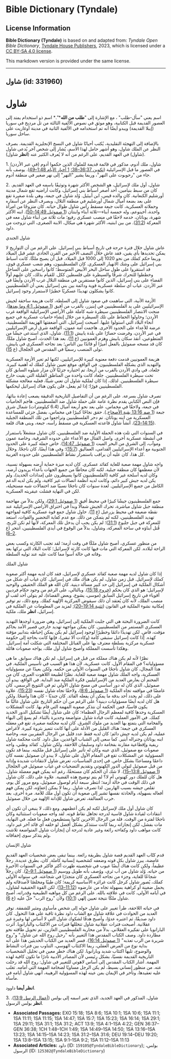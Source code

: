 # Bible Dictionary (Tyndale)

## License Information

**Bible Dictionary (Tyndale)** is based on and adapted from: _Tyndale Open Bible Dictionary_, [Tyndale House Publishers](https://tyndaleopenresources.com/), 2023, which is licensed under a [CC BY-SA 4.0 license](https://creativecommons.org/licenses/by-sa/4.0/legalcode.en).

This markdown version is provided under the same license.



--------------------------------

## شاول (id: 331960)

شاول
====

اسم يعني "سأل\-طلب" ، مع الإشارة إلى "**طلب من الله***".* اسم ذو استخدام يمتد إلى العصور القديمة قبل الكتابية، وهو موثق في نصوص الألفية الثالثة من تل مرديخ في سوريا (إيبلا القديمة) ويبدو أيضًا أنه تم استخدامه في الألفية الثانية في مدينة أوغاريت على ساحل سوريا.

بالإضافة إلى التهجئة التقليدية، يُكتب أحيانًا شاول في النسخ الإنجليزية القديمة. بصرف النظر عن الملك شاول، وهو أشهر حامل لهذا الاسم، يُشار إلى شخص آخر يُدعى شاول (شاول) في العهد القديم، على الرغم من أنه لا يُعرف الكثير عنه (**انظر** شاول).

1\. شاول، ملك أدوم، مذكور في قائمة قديمة للملوك الذين حكموا أدوم (في عبر الأردن) في العصور ما قبل الإسرائيلية ([تكوين 36:37–38؛](https://ref.ly/Gen36:37-Gen36:38) [1 أخبار الأيام 1:48–49](https://ref.ly/1Chr1:48-1Chr1:49)). يوصف بأنه جاء من "رحوبوت على النهر"، وربما يشير "النهر" إلى نهر صغير في منطقة أدوم.

2\. شاول، أول ملك لإسرائيل، هو الشخص الأكثر شهرة وتوثيقًا باسمه في العهد القديم. كان من سبط بنيامين، أحد أصغر أسباط بني إسرائيل، وكانت أراضيه تقع شمال مدينة أورشليم الكنعانية. كان والده قيس، ابن أبيئيل. وُلد شاول في جبعة، وهي بلدة صغيرة تقع على بعد بضعة أميال شمال أورشليم في منطقة التلال، وبصرف النظر عن أسفاره وحملاته العسكرية، كانت جبعة مسقط رأس شاول طوال حياته. كان متزوجًا من امرأة واحدة، أخينوعم، وله خمسة أبناء—ثلاثة أبناء وابنتان ([1 صموئيل 14:49–50](https://ref.ly/1Sam14:49-1Sam14:50)). ابنه الأكثر شهرة، يوناثان، خدمه لاحقًا في منصب عسكري رفيع؛ مات ثلاثة من أبناء شاول معه في المعركة ([31:2](https://ref.ly/1Sam31:2)). من بين ابنتيه، الأكثر شهرة هي ميكال، الابنة الصغرى، التي تزوجت من داود.

شاول الجندي

عاش شاول خلال فترة حرجة في تاريخ أسباط بني إسرائيل. على الرغم من أن التواريخ لا يمكن تحديدها بأي يقين، فقد عاش خلال النصف الأخير من القرن الحادي عشر قبل الميلاد وربما حكم كملك من نحو 1020 إلى 1000 قبل الميلاد. قبل أن يصبح ملكًا، كانت أسباط بني إسرائيل على وشك الانهيار العسكري. كان الفلسطينيون، وهم شعب عسكري قوي، قد استقروا على طول ساحل البحر الأبيض المتوسط؛ كانوا راسخين على الساحل وخططوا للتحرك شرقًا والسيطرة على فلسطين ككل. للقيام بذلك، كان عليهم أولاً القضاء على بني إسرائيل، الذين كانوا مستقرين في منطقة التلال غرب الأردن وأيضًا في عبر الأردن. غياب أي سلطة عسكرية قوية ودائمة بين بني إسرائيل يعني أن الفلسطينيين كانوا يشكلون تهديدًا عسكريًا خطيرًا لاستمرار وجود إسرائيل.

الأزمة الأنية، التي ساهمت في صعود شاول إلى السلطة، كانت هزيمة ساحقة لجيش الإسرائيليين على يد الفلسطينيين في إبنيزر، بالقرب من أفيق ([1 صموئيل 4:1 وما بعدها](https://ref.ly/1Sam4:1-1Sam4:22)). منحت الانتصار الفلسطينيين سيطرة شبه كاملة على الأراضي الإسرائيلية الواقعة غرب الأردن؛ وحاولوا الحفاظ على تلك السيطرة من خلال إنشاء حاميات عسكرية في جميع أنحاء البلاد التي استولوا عليها. أصبحت إسرائيل، التي أضعفتها الهزيمة الفلسطينية، عرضة للأعداء على الحدود الأخرى. هاجمت أمة عمون، الواقعة شرق أرض الإسرائيليين في عبر الأردن، وفرضت حصارًا على بلدة يابيش ([11:1](https://ref.ly/1Sam11:1)). شاول، الذي استدعى جيشًا من المتطوعين، أنقذ سكان يابيش وهزم العمونيين (ع [11](https://ref.ly/1Sam11:11)). بعد هذا الحدث، أصبح شاول ملكًا. كان قد مسحه صموئيل بالفعل أميرًا أو قائدًا بين الناس؛ بعد نجاحه العسكري في يابيش، تولى المنصب رسميًا في المقدس في الجلجال (ع [15](https://ref.ly/1Sam11:15)).

هزيمة العمونيين قدمت دفعة معنوية كبيرة للإسرائيليين، لكنها لم تغير الأزمة العسكرية والتهديد الذي يشكله الفلسطينيون. في الواقع، موقع تعيين شاول كملك له أهمية كبيرة. جلعاد، في وادي الأردن بالقرب من أريحا، تم اختياره جزئيًا لأن مزار شيلوه السابق كان تحت سيطرة الفلسطينيين. جلعاد كانت واحدة من المناطق القليلة التي بقيت خارج سيطرة الفلسطينيين. لذلك، إذا كان لملكية شاول أن تعني شيئًا، فعليه معالجة مشكلة الفلسطينيين فورًا؛ إذا لم يفعل، فلن يكون هناك إسرائيل ليحكمها.

تصرف شاول بسرعة. على الرغم من أن التفاصيل التاريخية الدقيقة يصعب إعادة بنائها، فإن النص الكتابي يقدم نظرة عامة على حملة شاول ضد الفلسطينيين. هاجم الحاميات في جبعة، ولاحقًا في مخماس، على بعد نحو أربعة أميال (6\.4 كيلومترات) شمال شرق جبعة ([1 صم 13:16 بقية الأصحاح](https://ref.ly/1Sam13:16-1Sam13:23).). حقق نجاحًا كبيرًا في مخماس، بفضل جزئي للمساعدة العسكرية من ابنه يوناثان. تم دحر الفلسطينيين وتراجعوا من تلك المنطقة الجبلية ([14:15–23](https://ref.ly/1Sam14:15-1Sam14:23)). أنشأ شاول قاعدته العسكرية في مسقط رأسه، جبعة، وبنى هناك قلعة.

في السنوات التي تلت هذه الحملة الأولية ضد الفلسطينيين، كان شاول منشغلاً باستمرار في أنشطة عسكرية أخرى. واصل القتال مع الأعداء على حدوده الشرقية، وخاصة عمون وموآب، إلى الشرق من البحر الميت ([1 صموئيل 14:47](https://ref.ly/1Sam14:47)). خاض حملة كبيرة على الحدود الجنوبية مع أعداء الإسرائيليين القدامى، العماليق ([15:7](https://ref.ly/1Sam15:7))؛ وفي هذا أيضًا، كان ناجحًا. وخلال كل هذا، كان عليه أن يراقب باستمرار نشاط الفلسطينيين على حدوده الغربية.

واجه شاول مهمة صعبة للغاية كقائد عسكري. كان لديه ميزة حماية أرضه بسهولة نسبية، لأن معظمها كان منطقة جبلية. لكنه كان محاطًا من جميع الجهات بأعداء يريدون أرضه، وكان لديه أسلحة غير كافية (الفلسطينيون كانوا يسيطرون على إمدادات الحديد)، ولم يكن لديه جيش كبير دائم، وكانت لديه أنظمة اتصالات غير كافية، ولم يكن لديه الدعم الكامل من جميع الإسرائيليين. لعدة سنوات كان ناجحًا نسبيًا ضد احتمالات شبه مستحيلة، لكن في النهاية فشلت عبقريته العسكرية.

جمع الفلسطينيون جيشًا كبيرًا في محيط أفيق ([1 صموئيل 29:1](https://ref.ly/1Sam29:1))، ولكن بدلاً من مهاجمة منطقة جبل شاول مباشرة، تحرك الجيش شمالًا وبدأ في اختراق الأراضي الإسرائيلية عند نقطة ضعيفة في محيط يزرعيل (ع [11](https://ref.ly/1Sam29:11)). حاول شاول جمع قوة عسكرية كافية لمواجهة تهديد الفلسطينيين، لكنه لم يتمكن من ذلك. مع عدم كفاية التحضير والقوات، استعد للمعركة في جبل جلبوع ([31:1](https://ref.ly/1Sam31:1))؛ لم يكن يجب أن يدخل تلك المعركة، لأنها لم تكن لتُربح. قُتل أبناؤه في ساحة المعركة، وشاول، بدلاً من الوقوع في أيدي الفلسطينيين، انتحر (ع [2–6](https://ref.ly/1Sam31:2-1Sam31:6)).

من منظور عسكري، أصبح شاول ملكًا في وقت أزمة؛ لقد تجنب الكارثة وكسب بعض الراحة لبلاده. لكن المعركة التي مات فيها كانت كارثة لإسرائيل؛ كانت البلاد التي تركها بعد وفاته في حالة أسوأ مما كانت عليه عند توليه السلطة.

شاول الملك

إذا كان شاول لديه مهمة صعبة كقائد عسكري لإسرائيل، فقد كان لديه مهمة أكثر صعوبة كملك لإسرائيل. قبل زمن شاول، لم يكن هناك ملك في إسرائيل. كان غياب أي شكل من أشكال الملكية في إسرائيل إلى حد كبير مسألة دينية. كان الله هو الملك الحقيقي والوحيد لإسرائيل؛ هو الذي كان يحكم ([خروج 15:18](https://ref.ly/Exod15:18)). وبالتالي، على الرغم من وجود حكام فرديين أقوياء في تاريخ إسرائيل السابق (موسى، يشوع، وبعض القضاة)، لم يتولى أحد لقب أو منصب الملك، لأنه كان يُعتقد أن ذلك سيقوض المركزية الإلهية كملك. ومع ذلك، تم توفير إمكانية نشوء الملكية في القانون ([تثنية 19:14–20](https://ref.ly/Deut19:14-Deut19:20)); لمزيد من المعلومات عن الملكية في إسرائيل، **انظر** ملك، ملكية.

كانت الضرورة البحتة هي التي جلبت الملكية إلى إسرائيل، وهي ضرورة أوجدها التهديد العسكري المستمر من الفلسطينيين. كان يمكن مواجهة تهديد خارجي قصير الأمد بحاكم مؤقت، قاضٍ. لكن تهديدًا دائمًا وخطيرًا لوجود إسرائيل لم يكن يمكن إحباطه بتدابير مؤقتة كهذه. إذا كانت إسرائيل ستبقى كأمة (وكادت ألا تبقى)، فإنها كانت بحاجة إلى حكومة عسكرية مركزية بسلطة معترف بها على القبائل المختلفة التي شكلت أمة إسرائيل. وهكذا تأسست المملكة وأصبح شاول أول ملك، يواجه صعوبات هائلة.

نظرًا لأنه لم يكن هناك مملكة من قبل في إسرائيل، لم تكن هناك سوابق. ما هي مسؤولياته؟ في المقام الأول، كانت عسكرية، لأن هذا هو السبب في تأسيس الملكية. في هذا المجال، كان شاول ناجحًا في السنوات الأولى من حكمه. ولكن بعيدًا عن مسؤولياته العسكرية، واجه الملك شاول مهمة صعبة للغاية. نظرًا لطبيعة اللاهوت العبري، كان من المحتم أن يعارض العديد من الإسرائيليين فكرة الملكية منذ البداية. في الواقع، يبدو أن صموئيل، الذي كان له دور أساسي في مسح شاول الأولي ثم في التتويج الرسمي، كان غامضًا في مواقفه تجاه الملكية ([1 صموئيل 8:6](https://ref.ly/1Sam8:6))، ولاحقًا تجاه شاول نفسه ([15:23](https://ref.ly/1Sam15:23)). علاوة على ذلك، لم يحدد أحد بدقة ما يمكن أن يفعله القائد. كان جنديًا \- كان هذا واضحًا. ولكن هل كان لديه أيضًا مسؤوليات دينية؟ على الرغم من أن حكم التاريخ على شاول غالبًا ما يكون قاسيًا، فمن الحكمة أن نتذكر صعوبة المهمة التي قام بها. كانت المشكلات العسكرية وحدها كافية لمعظم الرجال العظماء؛ كان على شاول أيضًا تشكيل الدور الجديد كملك. في الأمور العملية، كانت قيادة شاول متواضعة وجديرة بالثناء. لم يسعَ إلى البهاء والفخامة التي يتمتع بها العديد من ملوك الشرق. كان لديه محكمة صغيرة، تقع في معقله العسكري في جبعة؛ هناك القليل من الأدلة على أنها كانت تتميز بثروة كبيرة. لأغراض عملية، لم يكن لديه جيش دائم؛ كان لديه فقط عدد قليل من الرجال المقربين منه، وخاصة ابنه يوناثان وجنراله أبنير. كما سعى إلى الشباب الواعدين، مثل داود. كانت محكمة شاول ريفية وإقطاعية مقارنة بفخامة داود وسليمان اللاحقة. ولكن شاول، كقائد وطني، واجه صعوبات مع صموئيل، الذي عينه وكان له تأثير على إسرائيل قبل ملكيته. بينما قد تكون المسؤولية عن المشكلات تقع في المقام الأول على شاول، لا يبدو أن صموئيل نفسه كان داعمًا ومساعدًا بشكل خاص. في إحدى المناسبات، تعرض شاول لانتقادات شديدة وإدانة من قبل صموئيل لتولي الدور الكهنوتي وتقديم التضحيات في غياب صموئيل في الجلجال ([1 صموئيل 13:8–15](https://ref.ly/1Sam13:8-1Sam13:15)). لا شك أن الحكم كان مستحقًا، رغم أنه يمكن فهم معضلة شاول. هل كان للملك دور كهنوتي أم لا؟ لم يتم توضيح هذه القضية. علاوة على ذلك، كان شاول في ذلك الوقت في حالة أزمة؛ انتظر سبعة أيام لوصول صموئيل، ومع مرور كل يوم، تقلص جيشه بسبب الهاربين. لذا تصرف شاول. ربما لا يمكن إعفاؤه، لكن يمكن فهم أفعاله بسهولة، والحادثة نفسها تشير إلى صعوبة أن تكون أول ملك للأمة. مرة أخرى، بعد حرب العمالقة، تعرض شاول للإدانة الإلهية من خلال صموئيل.

كان شاول أول ملك لإسرائيل لكنه لم يكن أعظمهم. ومع ذلك، لا ينبغي أن تكون أي انتقادات لقيادة شاول قاسية لدرجة تجاهل نقاط قوته. لقد واجه صعوبات استثنائية وكان ناجحًا لفترة من الوقت. قلة من الرجال الآخرين كانوا يستطيعون فعل ما فعله. في النهاية، مات بفشل، لكن إنجازاته ربما كانت ستتذكر بشكل أفضل لو خلفه أي قائد آخر غير داود. كانت مواهب داود وكفاءته رائعة وغير عادية لدرجة أن إنجازات شاول المتواضعة تلاشت ولم يتذكر سوى إخفاقاته.

شاول الإنسان

قدم كتّاب العهد القديم قصة شاول بطريقة رائعة. بينما تبقى بعض شخصيات العهد القديم غامضة، يبرز شاول بكل قوته وضعفه كشخصية إنسانية كاملة. كان، بطرق عديدة، رجلاً عظيماً، ولكن كانت هناك أيضًا عيوب في شخصيته ظهرت أكثر فأكثر في السنوات الأخيرة من حياته. وُلد شاول من أب ثري، ووُصف بأنه طويل ووسيم ([1 صموئيل 9:1–2](https://ref.ly/1Sam9:1-1Sam9:2)). كان رجلاً شجاعًا للغاية، وجزء من نجاحه العسكري كان متجذرًا في شجاعته. في سنواته الأولى كملك، يُصور شاول كرجل كانت غرائزه الأساسية كريمة؛ كان طيبًا ومخلصًا لأصدقائه ولم يحمل ضغينة أو كراهية بسهولة تجاه من عارضوه ([11:12–13](https://ref.ly/1Sam11:12-1Sam11:13)). لكن القوة الحقيقية لشاول، في أيامه الأولى، كانت في علاقته بالله. على الرغم من كل مواهبه الطبيعية وقدراته، أصبح شاول ملكًا نتيجة تعيين إلهي ([10:1](https://ref.ly/1Sam10:1)) ولأن "روح الرب" حلّ عليه (ع [6](https://ref.ly/1Sam10:6)).

في حياته اللاحقة، طرأ تغيير على شاول حوله إلى شخص مأساوي ومثير للشفقة. توفر العديد من الحوادث في علاقة شاول مع الشاب داود نظرة ثاقبة على هذا التحول. كان داود صديقًا، ثم اعتبره عدوًا، وأصبح هدفًا لشكوك شاول التي لا أساس لها وغيرة غير عقلانية. أصبحت فترات عقلانية شاول تتخللها فترات من الاكتئاب والبارانويا. أثرت البارانويا على تفكيره العقلاني. بدلاً من محاربة الفلسطينيين الغازين، تم تحويل طاقته نحو مطاردة داود. وصف الكتاب المقدس هذا التغيير بأنه "رحيل روح الله عن شاول" و"روح شريرة من الرب تعذبه" ([1 صموئيل 16:14](https://ref.ly/1Sam16:14)). فسر العديد من الكتاب الحديثين هذا على أنه بداية نوع من المرض العقلي، ربما الاكتئاب الهوسي، التناوب بين فترات النشاط والوضوح، تليها اكتئاب شديد وبارانويا. لكن هناك خطر معين في تحليل الشخصيات التاريخية القديمة نفسيًا، بشكل رئيسي لأن المصادر الأدبية نادرًا ما تكون كافية لهذه المهمة. أشار الكتاب المقدس إلى أساس لاهوتي للتغيير في شاول: روح الله قد رحلت عنه. من منظور إنساني بسيط، لم يكن الرجل مساويًا لضخامة المهمة التي أمامه. تغلب عليه تعقيدها، وتأخر في الإيمان بمن عينه لهذه المسؤولية الرهيبة، أنهى شاول أيامه في مأساة.

**انظر أيضا** داوود.

3\. شاول، المذكور في العهد الجديد، الذي تغير اسمه إلى بولس ([أعمال الرسل 13:9](https://ref.ly/Acts13:9)). **انظر** بولس الرسول.

* **Associated Passages:** EXO 15:18; 1SA 8:6; 1SA 10:1; 1SA 10:6; 1SA 11:1; 1SA 11:11; 1SA 11:15; 1SA 14:47; 1SA 15:7; 1SA 15:23; 1SA 16:14; 1SA 29:1; 1SA 29:11; 1SA 31:1; 1SA 31:2; ACT 13:9; 1SA 4:1–1SA 4:22; GEN 36:37–GEN 36:38; 1CH 1:48–1CH 1:49; 1SA 14:49–1SA 14:50; 1SA 13:16–1SA 13:23; 1SA 14:15–1SA 14:23; 1SA 31:2–1SA 31:6; DEU 19:14–DEU 19:20; 1SA 13:8–1SA 13:15; 1SA 9:1–1SA 9:2; 1SA 11:12–1SA 11:13
* **Associated Articles:** داود (ID: `159105@TyndaleBibleDictionary`); بولس، الرسول (ID: `125382@TyndaleBibleDictionary`)

